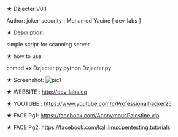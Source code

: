 ★ Dzjecter V0.1

Author: joker-security |  Mohamed Yacine [ dev-labs ]

★ Description:

simple script for scanning server 

★ how to use

chmod +x Dzjecter.py
python Dzjecter.py

★ Screenshot:
![pic1](http://i.imgur.com/AThUX3U.png)


★ WEBSITE : http://dev-labs.co

★ YOUTUBE : https://www.youtube.com/c/Professionalhacker25

★ FACE Pg1: https://facebook.com/AnonymousPalestine.vip

★ FACE Pg2: https://facebook.com/kali.linux.pentesting.tutorials 
